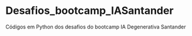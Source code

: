 # Desafios_bootcamp_IASantander

Códigos em Python dos desafios do bootcamp IA Degenerativa Santander

